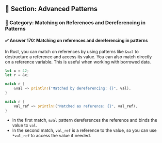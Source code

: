 ## 📘 Section: Advanced Patterns  
### 🔹 Category: Matching on References and Dereferencing in Patterns  
#### ✅ Answer 170: Matching on references and dereferencing in patterns

In Rust, you can match on references by using patterns like `&val` to destructure a reference and access its value. You can also match directly on a reference variable. This is useful when working with borrowed data.

```rust
let x = 42;
let r = &x;

match r {
    &val => println!("Matched by dereferencing: {}", val),
}

match r {
    val_ref => println!("Matched as reference: {}", val_ref),
}
```

- In the first match, `&val` pattern dereferences the reference and binds the value to `val`.
- In the second match, `val_ref` is a reference to the value, so you can use `*val_ref` to access the value if needed.
